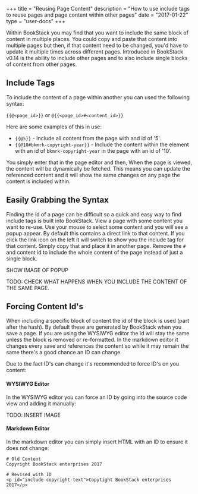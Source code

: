 +++
title = "Reusing Page Content"
description = "How to use include tags to reuse pages and page content within other pages"
date = "2017-01-22"
type = "user-docs"
+++

Within BookStack you may find that you want to include the same block of content in multiple places. You could copy and paste that content into multiple pages but then, if that content need to be changed, you'd have to update it multiple times across different pages. Introduced in BookStack v0.14 is the ability to include other pages and to also include single blocks of content from other pages.

## Include Tags

To include the content of a page within another you can used the following syntax:

`{{@<page_id>}}` or `@{{<page_id>#<content_id>}}`

Here are some examples of this in use:

* `{{@5}}` - Include all content from the page with and id of '5'.
* `{{@10#bkmrk-copyright-year}}` - Include the content within the element with an id of `bkmrk-copyright-year` in the page with an id of '10'.

You simply enter that in the page editor and then, When the page is viewed, the content will be dynamically be fetched. This means you can update the referenced content and it will show the same changes on any page the content is included within.

## Easily Grabbing the Syntax

Finding the id of a page can be difficult so a quick and easy way to find include tags is built into BookStack.
View a page with some content you want to re-use. Use your mouse to select some content and you will see a popup appear.
By default this contains a direct link to that content. If you click the link icon on the left it will switch to show you the include tag for that content. Simply copy that and place it in another page. Remove the `#` and content id to include the whole content of the page instead of just a single block.

SHOW IMAGE OF POPUP

TODO: CHECK WHAT HAPPENS WHEN YOU INCLUDE THE CONTENT OF THE SAME PAGE.

## Forcing Content Id's

When including a specific block of content the id of the block is used (part after the hash). By default these are generated by BookStack when you save a page. If you are using the WYSIWYG editor the id will stay the same unless the block is removed or re-formatted. In the markdown editor it changes every save and references the content so while it may remain the same there's a good chance an ID can change.

Due to the fact ID's can change it's recommended to force ID's on you content:

#### WYSIWYG Editor

In the WYSIWYG editor you can force an ID by going into the source code view and adding it manually:

TODO: INSERT IMAGE

#### Markdown Editor

In the markdown editor you can simply insert HTML with an ID to ensure it does not change:

```
# Old Content
Copyright BookStack enterprises 2017

# Revised with ID
<p id="include-copyright-text">Copytight BookStack enterprises 2017</p>

```
